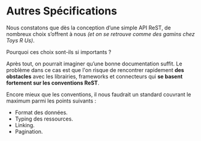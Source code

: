 # Autres Spécifications

Nous constatons que dès la conception d’une simple API ReST, de nombreux choix s’offrent à nous _\(et on se retrouve comme des gamins chez Toys R Us\)_.

Pourquoi ces choix sont-ils si importants ?

Après tout, on pourrait imaginer qu’une bonne documentation suffit. Le problème dans ce cas est que l'on risque de rencontrer rapidement **des obstacles** avec les librairies, frameworks et connecteurs qui **se basent fortement sur les conventions ReST**.

Encore mieux que les conventions, il nous faudrait un standard couvrant le maximum parmi les points suivants :

* Format des données.
* Typing des ressources.
* Linking.
* Pagination.



